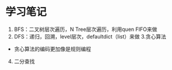 # 学习笔记
1. BFS：二叉树层次遍历，N Tree层次遍历，利用quen FIFO来做
2. DFS：递归，回溯，level层次，defaultdict（list）来做
3.贪心算法
- 贪心算法的编码更加像是规则编程
4. 二分查找

